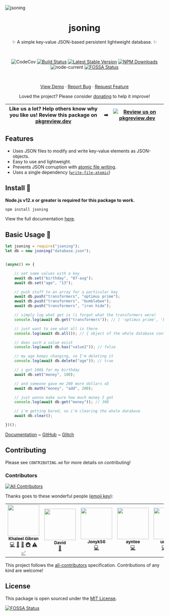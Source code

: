 ![jsoning](https://raw.githubusercontent.com/khalby786/jsoning/master/media/jsoning.svg)

<div align="center">

# jsoning

✨ A simple key-value JSON-based persistent lightweight database. ✨

<br />

![CodeCov](https://codecov.io/gh/khalby786/jsoning/branch/master/graph/badge.svg)
[![Build Status](https://travis-ci.org/khalby786/jsoning.svg?branch=master)](https://travis-ci.org/khalby786/jsoning)
[![Latest Stable Version](https://img.shields.io/npm/v/jsoning.svg)](https://www.npmjs.com/package/jsoning)
[![NPM Downloads](https://img.shields.io/npm/dm/jsoning.svg)](https://www.npmjs.com/package/jsoning)
![node-current](https://img.shields.io/node/v/jsoning)
[![FOSSA Status](https://app.fossa.com/api/projects/git%2Bgithub.com%2Fkhalby786%2Fjsoning.svg?type=shield)](https://app.fossa.com/projects/git%2Bgithub.com%2Fkhalby786%2Fjsoning?ref=badge_shield)

<br />

[View Demo](https://glitch.com/edit/#!/jsoning) · [Report Bug](https://github.com/khalby786/jsoning/issues) · [Request Feature](https://github.com/khalby786/jsoning/issues)

Loved the project? Please consider [donating](https://buymeacoffee.com/khaleelgibran) to help it improve!

</div>


| **Like us a lot?** Help others know why you like us! **Review this package on [pkgreview.dev](https://pkgreview.vercel.app/npm/jsoning)** | ➡   | [![Review us on pkgreview.dev](https://i.ibb.co/McjVMfb/pkgreview-dev.jpg)](https://pkgreview.vercel.app/npm/jsoning) |             
| ----------------------------------------------------------------------------------------------------------------------------------------- | --- | --------------------------------------------------------------------------------------------------------------------- |

## Features

* Uses JSON files to modify and write key-value elements as JSON-objects.
* Easy to use and lightweight.
* Prevents JSON corruption with [atomic file writing](https://github.com/npm/write-file-atomic).
* Uses a single dependency ([`write-file-atomic`](https://github.com/npm/write-file-atomic))

## Install 💾

**Node.js v12.x or greater is required for this package to work.**

```bash
npm install jsoning
```

View the full documentation [here](https://jsoning.js.org/).

## Basic Usage 📑

```js
let jsoning = require("jsoning");
let db = new jsoning("database.json");


(async() => {

    // set some values with a key
    await db.set("birthday", "07-aug");
    await db.set("age", "13");

    // push stuff to an array for a particular key
    await db.push("transformers", "optimus prime");
    await db.push("transformers", "bumblebee");
    await db.push("transformers", "iron hide");

    // simply log what get is (i forgot what the transformers were)
    console.log(await db.get("transformers")); // [ 'optimus prime', 'bumblebee', 'iron hide' ]

    // just want to see what all is there
    console.log(await db.all()); // { object of the whole database contents }

    // does such a value exist
    console.log(await db.has("value2")); // false

    // my age keeps changing, so I'm deleting it
    console.log(await db.delete("age")); // true

    // i got 100$ for my birthday
    await db.set("money", 100);

    // and someone gave me 200 more dollars xD
    await db.math("money", "add", 200);

    // just wanna make sure how much money I got
    console.log(await db.get("money")); // 300

    // i'm getting bored, so i'm clearing the whole database
    await db.clear(); 

})();

```

[Documentation](https://jsoning.js.org) ~ [GitHub](https://github.com/khalby786/jsoning) ~ [Glitch](https://glitch.com/~jsoning)

## Contributing

Please see `CONTRIBUTING.md` for more details on contributing!

### Contributors

<!-- ALL-CONTRIBUTORS-BADGE:START - Do not remove or modify this section -->
[![All Contributors](https://img.shields.io/badge/all_contributors-6-orange.svg?style=flat-square)](#contributors-)
<!-- ALL-CONTRIBUTORS-BADGE:END -->

Thanks goes to these wonderful people ([emoji key](https://allcontributors.org/docs/en/emoji-key)):

<!-- ALL-CONTRIBUTORS-LIST:START - Do not remove or modify this section -->
<!-- prettier-ignore-start -->
<!-- markdownlint-disable -->
<table>
  <tr>
    <td align="center"><a href="https://github.com/khalby786"><img src="https://avatars.githubusercontent.com/u/38468163?v=4?s=100" width="100px;" alt=""/><br /><sub><b>Khaleel Gibran</b></sub></a><br /><a href="https://github.com/khalby786/jsoning/commits?author=khalby786" title="Code">💻</a> <a href="https://github.com/khalby786/jsoning/commits?author=khalby786" title="Documentation">📖</a> <a href="#design-khalby786" title="Design">🎨</a> <a href="#infra-khalby786" title="Infrastructure (Hosting, Build-Tools, etc)">🚇</a> <a href="https://github.com/khalby786/jsoning/commits?author=khalby786" title="Tests">⚠️</a> <a href="#tutorial-khalby786" title="Tutorials">✅</a></td>
    <td align="center"><a href="https://aboutdavid.me/"><img src="https://avatars.githubusercontent.com/u/62346025?v=4?s=100" width="100px;" alt=""/><br /><sub><b>David</b></sub></a><br /><a href="https://github.com/khalby786/jsoning/commits?author=aboutDavid" title="Documentation">📖</a></td>
    <td align="center"><a href="https://github.com/Jonyk56"><img src="https://avatars.githubusercontent.com/u/44901605?v=4?s=100" width="100px;" alt=""/><br /><sub><b>Jonyk56</b></sub></a><br /><a href="https://github.com/khalby786/jsoning/commits?author=Jonyk56" title="Code">💻</a></td>
    <td align="center"><a href="https://github.com/ayntee"><img src="https://avatars.githubusercontent.com/u/34645569?v=4?s=100" width="100px;" alt=""/><br /><sub><b>ayntee</b></sub></a><br /><a href="https://github.com/khalby786/jsoning/commits?author=ayntee" title="Code">💻</a></td>
    <td align="center"><a href="https://xetha-bot.me/"><img src="https://avatars.githubusercontent.com/u/46276781?v=4?s=100" width="100px;" alt=""/><br /><sub><b>undefine</b></sub></a><br /><a href="https://github.com/khalby786/jsoning/commits?author=oadpoaw" title="Code">💻</a> <a href="https://github.com/khalby786/jsoning/issues?q=author%3Aoadpoaw" title="Bug reports">🐛</a> <a href="#security-oadpoaw" title="Security">🛡️</a></td>
    <td align="center"><a href="https://github.com/adi-g15"><img src="https://avatars.githubusercontent.com/u/37269665?v=4?s=100" width="100px;" alt=""/><br /><sub><b>Aditya Gupta</b></sub></a><br /><a href="https://github.com/khalby786/jsoning/commits?author=adi-g15" title="Code">💻</a></td>
  </tr>
</table>

<!-- markdownlint-restore -->
<!-- prettier-ignore-end -->

<!-- ALL-CONTRIBUTORS-LIST:END -->

This project follows the [all-contributors](https://allcontributors.org) specification.
Contributions of any kind are welcome!

## License

This package is open sourced under the [MIT License](https://github.com/khalby786/jsoning/blob/master/LICENSE.md).

[![FOSSA Status](https://app.fossa.com/api/projects/git%2Bgithub.com%2Fkhalby786%2Fjsoning.svg?type=small)](https://app.fossa.com/projects/git%2Bgithub.com%2Fkhalby786%2Fjsoning?ref=badge_large)
